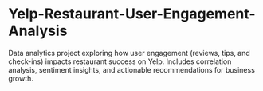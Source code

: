 # Yelp-Restaurant-User-Engagement-Analysis
Data analytics project exploring how user engagement (reviews, tips, and check-ins) impacts restaurant success on Yelp. Includes correlation analysis, sentiment insights, and actionable recommendations for business growth.
